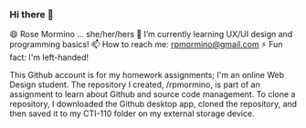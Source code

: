 ### Hi there 👋

😄 Rose Mormino ... she/her/hers
🌱 I’m currently learning UX/UI design and programming basics!
📫 How to reach me: rpmormino@gmail.com
⚡ Fun fact: I'm left-handed!

This Github account is for my homework assignments; I'm an online Web Design student.
The repository I created, /rpmormino, is part of an assignment to learn about Github and source code management. 
To clone a repository, I downloaded the Github desktop app, cloned the repository, and then saved it to my CTI-110 folder on my external storage device.
